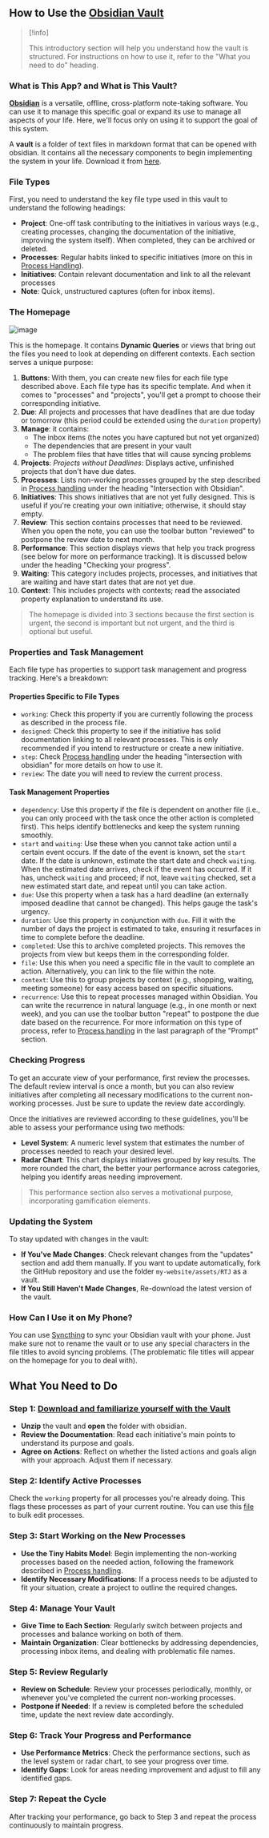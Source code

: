 ## How to Use the [Obsidian Vault](../../../assets/RTJ.zip)

> [!info]
> 
> 
> This introductory section will help you understand how the vault is structured. For instructions on how to use it, refer to the "What you need to do" heading.
> 


### What is This App? and What is This Vault?

[**Obsidian**](https://obsidian.md/) is a versatile, offline, cross-platform note-taking software. You can use it to manage this specific goal or expand its use to manage all aspects of your life. Here, we'll focus only on using it to support the goal of this system.

A **vault** is a folder of text files in markdown format that can be opened with obsidian. It contains all the necessary components to begin implementing the system in your life. Download it from [here](../../../assets/RTJ.zip).

### File Types

First, you need to understand the key file type used in this vault to understand the following headings:

* **Project**: One-off task contributing to the initiatives in various ways (e.g., creating processes, changing the documentation of the initiative, improving the system itself). When completed, they can be archived or deleted.
* **Processes**: Regular habits linked to specific initiatives (more on this in [Process Handling](Resources/Process%20handling.md)).
* **Initiatives**: Contain relevant documentation and link to all the relevant processes
* **Note**: Quick, unstructured captures (often for inbox items).

### The Homepage

![image](../../../assets/screenshot.png)

This is the homepage. It contains **Dynamic Queries** or views that bring out the files you need to look at depending on different contexts. Each section serves a unique purpose:

1. **Buttons**: With them, you can create new files for each file type described above. Each file type has its specific template. And when it comes to "processes" and "projects", you'll get a prompt to choose their corresponding initiative.
2. **Due**: All projects and processes that have deadlines that are due today or tomorrow (this period could be extended using the `duration` property)
3. **Manage**: it contains:
	* The inbox items (the notes you have captured but not yet organized)
	* The dependencies that are present in your vault
	* The problem files that have titles that will cause syncing problems
4. **Projects**: _Projects without Deadlines_: Displays active, unfinished projects that don't have due dates.
5. **Processes**: Lists non-working processes grouped by the step described in [Process handling](Resources/Process%20handling.md) under the heading "Intersection with Obsidian".
6. **Initiatives**: This shows initiatives that are not yet fully designed. This is useful if you're creating your own initiative; otherwise, it should stay empty.
7. **Review**: This section contains processes that need to be reviewed. When you open the note, you can use the toolbar button "reviewed" to postpone the review date to next month.
8. **Performance**: This section displays views that help you track progress (see below for more on performance tracking). It is discussed below under the heading "Checking your progress".
9. **Waiting**: This category includes projects, processes, and initiatives that are waiting and have start dates that are not yet due.
10. **Context**: This includes projects with contexts; read the associated property explanation to understand its use.

> The homepage is divided into 3 sections because the first section is urgent, the second is important but not urgent, and the third is optional but useful.

### Properties and Task Management

Each file type has properties to support task management and progress tracking. Here's a breakdown:

#### Properties Specific to File Types

* `working`: Check this property if you are currently following the process as described in the process file.
* `designed`: Check this property to see if the initiative has solid documentation linking to all relevant processes. This is only recommended if you intend to restructure or create a new initiative.
* `step`: Check [Process handling](Resources/Process%20handling.md) under the heading "intersection with obsidian" for more details on how to use it.
* `review`: The date you will need to review the current process.

#### Task Management Properties

* `dependency`: Use this property if the file is dependent on another file (i.e., you can only proceed with the task once the other action is completed first). This helps identify bottlenecks and keep the system running smoothly.
* `start` and `waiting`: Use these when you cannot take action until a certain event occurs. If the date of the event is known, set the `start` date. If the date is unknown, estimate the start date and check `waiting`. When the estimated date arrives, check if the event has occurred. If it has, uncheck `waiting` and proceed; if not, leave `waiting` checked, set a new estimated start date, and repeat until you can take action.
* `due`: Use this property when a task has a hard deadline (an externally imposed deadline that cannot be changed). This helps gauge the task's urgency.
* `duration`: Use this property in conjunction with `due`. Fill it with the number of days the project is estimated to take, ensuring it resurfaces in time to complete before the deadline.
* `completed`: Use this to archive completed projects. This removes the projects from view but keeps them in the corresponding folder.
* `file`: Use this when you need a specific file in the vault to complete an action. Alternatively, you can link to the file within the note.
* `context`: Use this to group projects by context (e.g., shopping, waiting, meeting someone) for easy access based on specific situations.
* `recurrence`: Use this to repeat processes managed within Obsidian. You can write the recurrence in natural language (e.g., in one month or next week), and you can use the toolbar button "repeat" to postpone the due date based on the recurrence. For more information on this type of process, refer to [Process handling](Resources/Process%20handling.md) in the last paragraph of the "Prompt" section.

### Checking Progress

To get an accurate view of your performance, first review the processes. The default review interval is once a month, but you can also review initiatives after completing all necessary modifications to the current non-working processes. Just be sure to update the review date accordingly.

Once the initiatives are reviewed according to these guidelines, you'll be able to assess your performance using two methods:

* **Level System**: A numeric level system that estimates the number of processes needed to reach your desired level.
* **Radar Chart**: This chart displays initiatives grouped by key results. The more rounded the chart, the better your performance across categories, helping you identify areas needing improvement.

> This performance section also serves a motivational purpose, incorporating gamification elements.

### Updating the System

To stay updated with changes in the vault:

* **If You've Made Changes**: Check relevant changes from the "updates" section and add them manually. If you want to update automatically, fork the GitHub repository and use the folder `my-website/assets/RTJ` as a vault.
* **If You Still Haven't Made Changes**, Re-download the latest version of the vault.

### How Can I Use it on My Phone?

You can use [Syncthing](https://syncthing.net/) to sync your Obsidian vault with your phone. Just make sure not to rename the vault or to use any special characters in the file titles to avoid syncing problems. (The problematic file titles will appear on the homepage for you to deal with).

## What You Need to Do

### Step 1: [Download and familiarize yourself with the Vault](../../../assets/RTJ.zip)

* **Unzip** the vault and **open** the folder with obsidian.
* **Review the Documentation**: Read each initiative's main points to understand its purpose and goals.
* **Agree on Actions**: Reflect on whether the listed actions and goals align with your approach. Adjust them if necessary.

### Step 2: Identify Active Processes

Check the `working` property for all processes you're already doing. This flags these processes as part of your current routine. You can use this [file](Resources/Bulk%20editing%20processes.md) to bulk edit processes.

### Step 3: Start Working on the New Processes

* **Use the Tiny Habits Model**: Begin implementing the non-working processes based on the needed action, following the framework described in [Process handling](Resources/Process%20handling.md).
* **Identify Necessary Modifications**: If a process needs to be adjusted to fit your situation, create a project to outline the required changes.

### Step 4: Manage Your Vault

* **Give Time to Each Section**: Regularly switch between projects and processes and balance working on both of them.
* **Maintain Organization**: Clear bottlenecks by addressing dependencies, processing inbox items, and dealing with problematic file names.

### Step 5: Review Regularly

* **Review on Schedule**: Review your processes periodically, monthly, or whenever you've completed the current non-working processes.
* **Postpone if Needed**: If a review is completed before the scheduled time, update the next review date accordingly.

### Step 6: Track Your Progress and Performance

* **Use Performance Metrics**: Check the performance sections, such as the level system or radar chart, to see your progress over time.
* **Identify Gaps**: Look for areas needing improvement and adjust to fill any identified gaps.

### Step 7: Repeat the Cycle

After tracking your performance, go back to Step 3 and repeat the process continuously to maintain progress.
